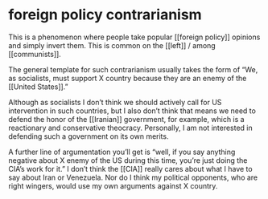 # foreign policy contrarianism

This is a phenomenon where people take popular [[foreign policy]] opinions and simply invert them. This is common on the [[left]] / among [[communists]].

The general template for such contrarianism usually takes the form of &ldquo;We, as socialists, must support X country because they are an enemy of the [[United States]].&rdquo;

Although as socialists I don&rsquo;t think we should actively call for US intervention in such countries, but I also don&rsquo;t think that means we need to defend the honor of the [[Iranian]] government, for example, which is a reactionary and conservative theocracy. Personally, I am not interested in defending such a government on its own merits.

A further line of argumentation you&rsquo;ll get is &ldquo;well, if you say anything negative about X enemy of the US during this time, you&rsquo;re just doing the CIA&rsquo;s work for it.&rdquo; I don&rsquo;t think the [[CIA]] really cares about what I have to say about Iran or Venezuela. Nor do I think my political opponents, who are right wingers, would use my own arguments against X country.

